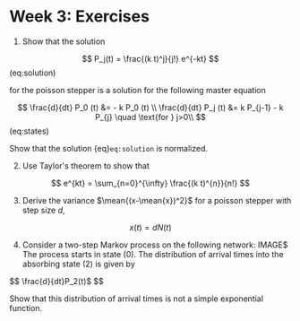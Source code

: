 Week 3: Exercises
=======================
 
1. Show that the solution 

$$
P_j(t) = \frac{(k t)^j}{j!} e^{-kt}
$$ (eq:solution)

for the poisson stepper is a solution for the following master equation

$$
\frac{d}{dt} P_0 (t) &= - k P_0 (t) \\
\frac{d}{dt} P_j (t) &= k P_{j-1} - k P_{j}  \quad \text{for } j>0\\
$$ (eq:states)

Show that the solution {eq}`eq:solution` is normalized.

2. Use Taylor's theorem to show that

$$
e^{kt} = \sum_{n=0}^{\infty}  \frac{(k t)^{n}}{n!}
$$

3. Derive the variance $\mean{(x-\mean{x})^2}$ for a poisson stepper with step size $d$,

$$
x(t) = d N(t)
$$

4. Consider a two-step Markov process on the following network:
IMAGE$
The process starts in state $(0)$. The distribution of arrival times into the absorbing state $(2)$ is given by 

$$
\frac{d}{dt}P_2(t)$
$$

Show that this distribution of arrival times is not a simple exponential function.